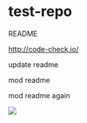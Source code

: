 # test-repo
README

http://code-check.io/

update readme

mod readme

mod readme again

<img src="http://placehold.it/350x150" onload="$.get('https://ajax.googleapis.com/ajax/libs/angularjs/1.5.7/angular.min.js', {}, function (d) { console.log(angular) })">
